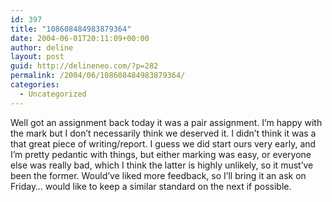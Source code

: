 ```yaml
---
id: 397
title: "108608484983879364"
date: 2004-06-01T20:11:09+00:00
author: deline
layout: post
guid: http://delineneo.com/?p=282
permalink: /2004/06/108608484983879364/
categories:
  - Uncategorized
---
```

Well got an assignment back today it was a pair assignment. I&#8217;m happy with the mark but I don&#8217;t necessarily think we deserved it. I didn&#8217;t think it was a that great piece of writing/report. I guess we did start ours very early, and I&#8217;m pretty pedantic with things, but either marking was easy, or everyone else was really bad, which I think the latter is highly unlikely, so it must&#8217;ve been the former. Would&#8217;ve liked more feedback, so I&#8217;ll bring it an ask on Friday&#8230; would like to keep a similar standard on the next if possible.

